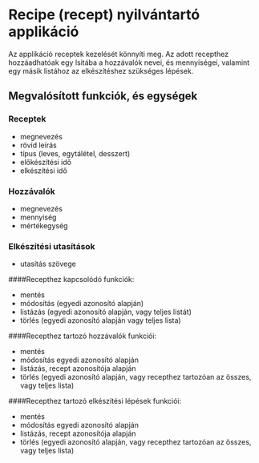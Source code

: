 # Recipe (recept) nyilvántartó applikáció

Az applikáció receptek kezelését könnyíti meg. Az adott recepthez hozzáadhatóak egy lsitába a hozzávalók nevei, és mennyiségei, valamint egy másik listához az elkészítéshez szükséges lépések.

## Megvalósított funkciók, és egységek

### Receptek

- megnevezés
- rövid leírás
- típus (leves, egytálétel, desszert)
- előkészítési idő
- elkészítési idő


### Hozzávalók

- megnevezés
- mennyiség
- mértékegység


### Elkészítési utasítások

- utasítás szövege

####Recepthez kapcsolódó funkciók:
- mentés
- módosítás (egyedi azonosító alapján)
- listázás (egyedi azonosító alapján, vagy teljes listát)
- törlés (egyedi azonosító alapján vagy teljes lista)

####Recepthez tartozó hozzávalók funkciói:
- mentés
- módosítás egyedi azonosító alapján
- listázás, recept azonosítója alapján
- törlés (egyedi azonosító alapján, vagy recepthez tartozóan az összes, vagy teljes lista)

####Recepthez tartozó elkészítési lépések funkciói:
- mentés
- módosítás egyedi azonosító alapján
- listázás, recept azonosítója alapján
- törlés (egyedi azonosító alapján, vagy recepthez tartozóan az összes, vagy teljes lista)